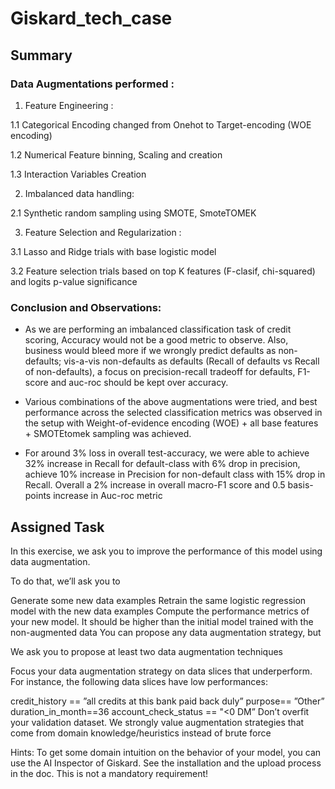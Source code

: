 # Giskard_tech_case

## Summary

### Data Augmentations performed :

1. Feature Engineering :

1.1 Categorical Encoding changed from Onehot to Target-encoding (WOE encoding)

1.2 Numerical Feature binning, Scaling and creation

1.3 Interaction Variables Creation

2. Imbalanced data handling:

2.1 Synthetic random sampling using SMOTE, SmoteTOMEK

3. Feature Selection and Regularization :

3.1 Lasso and Ridge trials with base logistic model

3.2 Feature selection trials based on top K features (F-clasif, chi-squared) and logits p-value significance

### Conclusion and Observations:
* As we are performing an imbalanced classification task of credit scoring, Accuracy would not be a good metric to observe. Also, business would bleed more if we wrongly predict defaults as non-defaults; vis-a-vis non-defaults as defaults (Recall of defaults vs Recall of non-defaults), a focus on precision-recall tradeoff for defaults, F1-score and auc-roc should be kept over accuracy.

* Various combinations of the above augmentations were tried, and best performance across the selected classification metrics was observed in the setup with Weight-of-evidence encoding (WOE) + all base features + SMOTEtomek sampling was achieved.

* For around 3% loss in overall test-accuracy, we were able to achieve 32% increase in Recall for default-class with 6% drop in precision, achieve 10% increase in Precision for non-default class with 15% drop in Recall. Overall a 2% increase in overall macro-F1 score and 0.5 basis-points increase in Auc-roc metric

## Assigned Task
In this exercise, we ask you to improve the performance of this model using data augmentation.

To do that, we’ll ask you to

Generate some new data examples
Retrain the same logistic regression model with the new data examples
Compute the performance metrics of your new model. It should be higher than the initial model trained with the non-augmented data
You can propose any data augmentation strategy, but

We ask you to propose at least two data augmentation techniques

Focus your data augmentation strategy on data slices that underperform. For instance, the following data slices have low performances:

credit_history == ”all credits at this bank paid back duly”
purpose== ”Other”
duration_in_month==36
account_check_status == "<0 DM”
Don’t overfit your validation dataset. We strongly value augmentation strategies that come from domain knowledge/heuristics instead of brute force

Hints: To get some domain intuition on the behavior of your model, you can use the AI Inspector of Giskard. See the installation and the upload process in the doc. This is not a mandatory requirement!
